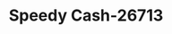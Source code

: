 ---
f_zip-code: 31545
f_state-code: GA
title: Speedy Cash-26713
f_phone: 912-530-6644
f_city-only: Jesup
f_address: 1113 S 1st Street Jesup
f_location-unique-id: '26713'
slug: speedy-cash-26713
updated-on: '2024-05-30T13:46:58.046Z'
created-on: '2024-05-30T13:36:59.803Z'
published-on: '2024-05-30T13:54:32.469Z'
f_city-state: cms/city/jesup-ga.md
f_company: cms/company/speedy-cash.md
f_state: cms/state/georgia.md
layout: '[payday-loan].html'
tags: payday-loan
---